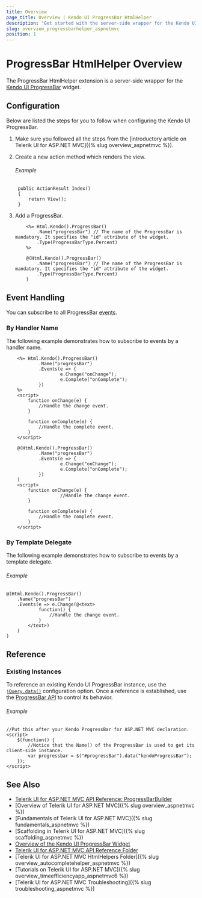 ```yaml
---
title: Overview
page_title: Overview | Kendo UI ProgressBar HtmlHelper
description: "Get started with the server-side wrapper for the Kendo UI ProgressBar widget for ASP.NET MVC."
slug: overview_progressbarhelper_aspnetmvc
position: 1
---
```


# ProgressBar HtmlHelper Overview

The ProgressBar HtmlHelper extension is a server-side wrapper for the [Kendo UI ProgressBar](https://demos.telerik.com/kendo-ui/progressbar/index) widget.

## Configuration

Below are listed the steps for you to follow when configuring the Kendo UI ProgressBar.

1. Make sure you followed all the steps from the [introductory article on Telerik UI for ASP.NET MVC]({% slug overview_aspnetmvc %}).

1. Create a new action method which renders the view.

    ###### Example

        public ActionResult Index()
        {
            return View();
        }

1. Add a ProgressBar.

    ```ASPX
        <%= Html.Kendo().ProgressBar()
            .Name("progressBar") // The name of the ProgressBar is mandatory. It specifies the "id" attribute of the widget.
            .Type(ProgressBarType.Percent)
        %>
    ```
    ```Razor
        @(Html.Kendo().ProgressBar()
            .Name("progressBar") // The name of the ProgressBar is mandatory. It specifies the "id" attribute of the widget.
            .Type(ProgressBarType.Percent)
        )
    ```

## Event Handling

You can subscribe to all ProgressBar [events](http://docs.telerik.com/kendo-ui/api/javascript/ui/progressbar#events).

### By Handler Name

The following example demonstrates how to subscribe to events by a handler name.

```ASPX
    <%= Html.Kendo().ProgressBar()
            .Name("progressBar")
            .Events(e => {
                    e.Change("onChange");
                    e.Complete("onComplete");
            })
    %>
    <script>
        function onChange(e) {
            //Handle the change event.
        }

        function onComplete(e) {
            //Handle the complete event.
        }
    </script>
```
```Razor
    @(Html.Kendo().ProgressBar()
            .Name("progressBar")
            .Events(e => {
                    e.Change("onChange");
                    e.Complete("onComplete");
            })
    )
    <script>
        function onChange(e) {
                    //Handle the change event.
        }

        function onComplete(e) {
            //Handle the complete event.
        }
    </script>
```

### By Template Delegate

The following example demonstrates how to subscribe to events by a template delegate.

###### Example

    @(Html.Kendo().ProgressBar()
        .Name("progressBar")
        .Events(e => e.Change(@<text>
                function() {
                    //Handle the change event.
                }
            </text>)
        )
    )

## Reference

### Existing Instances

To reference an existing Kendo UI ProgressBar instance, use the [`jQuery.data()`](http://api.jquery.com/jQuery.data/) configuration option. Once a reference is established, use the [ProgressBar API](http://docs.telerik.com/kendo-ui/api/javascript/ui/progressbar#methods) to control its behavior.

###### Example

    //Put this after your Kendo ProgressBar for ASP.NET MVC declaration.
    <script>
        $(function() {
            //Notice that the Name() of the ProgressBar is used to get its client-side instance.
            var progressbar = $("#progressBar").data("kendoProgressBar");
        });
    </script>

## See Also

* [Telerik UI for ASP.NET MVC API Reference: ProgressBarBuilder](http://docs.telerik.com/aspnet-mvc/api/Kendo.Mvc.UI.Fluent/ProgressBarBuilder)
* [Overview of Telerik UI for ASP.NET MVC]({% slug overview_aspnetmvc %})
* [Fundamentals of Telerik UI for ASP.NET MVC]({% slug fundamentals_aspnetmvc %})
* [Scaffolding in Telerik UI for ASP.NET MVC]({% slug scaffolding_aspnetmvc %})
* [Overview of the Kendo UI ProgressBar Widget](http://docs.telerik.com/kendo-ui/controls/interactivity/progressbar/overview)
* [Telerik UI for ASP.NET MVC API Reference Folder](http://docs.telerik.com/aspnet-mvc/api/Kendo.Mvc/AggregateFunction)
* [Telerik UI for ASP.NET MVC HtmlHelpers Folder]({% slug overview_autocompletehelper_aspnetmvc %})
* [Tutorials on Telerik UI for ASP.NET MVC]({% slug overview_timeefficiencyapp_aspnetmvc6 %})
* [Telerik UI for ASP.NET MVC Troubleshooting]({% slug troubleshooting_aspnetmvc %})
